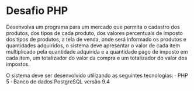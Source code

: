 # Desafio PHP

Desenvolva um programa para um mercado que permita o cadastro dos produtos, dos tipos de cada produto, dos valores percentuais de imposto dos tipos de produtos, a tela de venda, onde será informado os produtos e quantidades adquiridos, o sistema deve apresentar o valor de cada item multiplicado pela quantidade adquirida e a quantidade pago de imposto em cada item, um totalizador do valor da compra e um totalizador do valor dos impostos.

O sistema deve ser desenvolvido utilizando as seguintes tecnologias: 
· PHP 5 
· Banco de dados PostgreSQL versão 9.4
